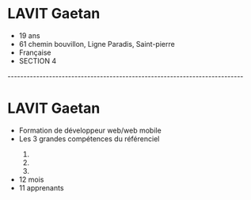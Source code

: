 <a href="https://zupimages.net/viewer.php?id=20/27/kv7v.png"><img src="https://zupimages.net/up/20/27/kv7v.png" alt="" /></a>
<h1>LAVIT Gaetan</h1>
  <ul>
    <li>19 ans</li>
    <li>61 chemin bouvillon, Ligne Paradis, Saint-pierre</li>
    <li>Française</li>
   <li>SECTION 4</li>
 </ul>
 <p>--------------------------------------------------------------------------</p>
 
<h1>LAVIT Gaetan</h1>
  <ul>
  <li>Formation de développeur web/web mobile</li>
  <li>Les 3 grandes compétences du référenciel</li>
  <ol>
    <li></li>
    <li></li>
    <li></li>
  </ol>
  <li>12 mois</li>
  <li>11 apprenants</li>
